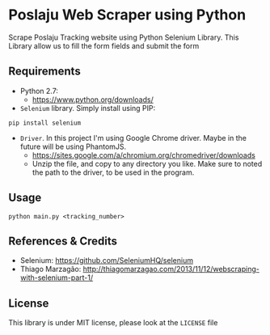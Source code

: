 # Poslaju Web Scraper using Python
Scrape Poslaju Tracking website using Python Selenium Library. This Library allow us to fill the form fields and submit the form

## Requirements
- Python 2.7: 
  - https://www.python.org/downloads/ 
- ```Selenium``` library. Simply install using PIP:
```
pip install selenium
```
- ```Driver```. In this project I'm using Google Chrome driver. Maybe in the future will be using PhantomJS.
  - https://sites.google.com/a/chromium.org/chromedriver/downloads
  - Unzip the file, and copy to any directory you like. Make sure to noted the path to the driver, to be used in the program.

## Usage
```
python main.py <tracking_number>
```

## References & Credits
- Selenium: https://github.com/SeleniumHQ/selenium
- Thiago Marzagão: http://thiagomarzagao.com/2013/11/12/webscraping-with-selenium-part-1/

## License
This library is under MIT license, please look at the ```LICENSE``` file
